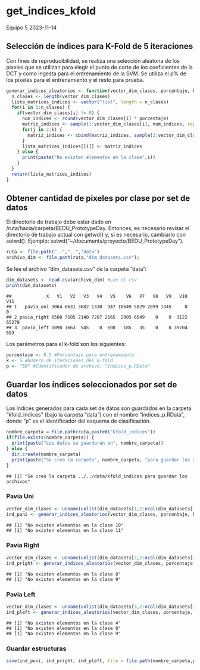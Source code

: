 get_indices_kfold
================
Equipo 5
2023-11-14

## Selección de índices para K-Fold de 5 iteraciones

Con fines de reproducibilidad, se realiza una selección aleatoria de los
pixeles que se utilizan para elegir el punto de corte de los
coeficientes de la DCT y como ingesta para el entrenamiento de la SVM.
Se utiliza el p% de los pixeles para el entrenamiento y el resto para
prueba.

``` r
generar_indices_aleatorios <- function(vector_dim_clases, porcentaje, k) {
  n_clases <- length(vector_dim_clases)
  lista_matrices_indices <- vector("list", length = n_clases)
  for(i in 1:n_clases) {
    if(vector_dim_clases[i] != 0) {
      num_indices <- round(vector_dim_clases[i] * porcentaje)
      matriz_indices <- sample(1:vector_dim_clases[i], num_indices, replace = FALSE)
      for(j in 2:k) {
        matriz_indices <- cbind(matriz_indices, sample(1:vector_dim_clases[i], num_indices, replace = FALSE))
      }
      lista_matrices_indices[[i]] <- matriz_indices
    } else {
      print(paste("No existen elementos en la clase",i))
    }
  }
  return(lista_matrices_indices)
}
```

## Obtener cantidad de pixeles por clase por set de datos

El directorio de trabajo debe estar dado en
/ruta/hacia/carpeta/BEDU_PrototypeDay. Entonces, es necesario revisar el
directorio de trabajo actual con getwd() y, si es necesario, cambiarlo
con setwd(). Ejemplo: setwd(“~/documents/proyecto/BEDU_PrototypeDay”).

``` r
ruta <- file.path("..","..","data")
archivo_dim <- file.path(ruta,"dim_datasets.csv");
```

Se lee el archivo “dim_datasets.csv” de la carpeta “data”:

``` r
dim_datasets <- read.csv(archivo_dim) #Lee el csv
print(dim_datasets)
```

    ##             X   V1   V2   V3   V4   V5    V6   V7   V8   V9   V10   V11
    ## 1   pavia_uni 3064 6631 3682 1330  947 18649 5029 2099 1345     0     0
    ## 2 pavia_right 6508 7585 2140 7287 2165  2905 6549    0    0  3122 65278
    ## 3  pavia_left 1090 1663  545    0  698   185   35    0    0 39704   693

Los parámetros para el k-fold son los siguientes:

``` r
porcentaje <- 0.5 #Porcentaje para entrenamiento
k <- 5 #Número de iteraciones del k-fold
p <- "50" #Identificador de archivo: "indices_p.RData"
```

## Guardar los índices seleccionados por set de datos

Los índices generados para cada set de datos son guardados en la carpeta
“kfold_indices” (bajo la carpeta “data”) con el nombre
“indices_p.RData”, donde “p” es el identificador del esquema de
clasificación.

``` r
nombre_carpeta = file.path(ruta,paste0("kfold_indices"))
if(file.exists(nombre_carpeta)) {
  print(paste("Los datos se guardarán en", nombre_carpeta))
} else {
  dir.create(nombre_carpeta)
  print(paste("Se creó la carpeta", nombre_carpeta, "para guardar los archivos"))
}
```

    ## [1] "Se creó la carpeta ../../data/kfold_indices para guardar los archivos"

### Pavia Uni

``` r
vector_dim_clases <- unname(unlist(dim_datasets[1,2:ncol(dim_datasets[1,])]))
ind_puni <- generar_indices_aleatorios(vector_dim_clases, porcentaje, k) 
```

    ## [1] "No existen elementos en la clase 10"
    ## [1] "No existen elementos en la clase 11"

### Pavia Right

``` r
vector_dim_clases <- unname(unlist(dim_datasets[2,2:ncol(dim_datasets[2,])]))
ind_pright <- generar_indices_aleatorios(vector_dim_clases, porcentaje, k)
```

    ## [1] "No existen elementos en la clase 8"
    ## [1] "No existen elementos en la clase 9"

### Pavia Left

``` r
vector_dim_clases <- unname(unlist(dim_datasets[3,2:ncol(dim_datasets[3,])]))
ind_pleft <- generar_indices_aleatorios(vector_dim_clases, porcentaje, k)
```

    ## [1] "No existen elementos en la clase 4"
    ## [1] "No existen elementos en la clase 8"
    ## [1] "No existen elementos en la clase 9"

### Guardar estructuras

``` r
save(ind_puni, ind_pright, ind_pleft, file = file.path(nombre_carpeta,paste0("indices_",p,".RData")))
```
